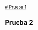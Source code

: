 [# Prueba 1](https://github.com/Andrealvch/C.RCI/blob/cdd0d95a00bd0b97e5956963af46503ab48af445/poooo/.gitignore)

## Prueba 2